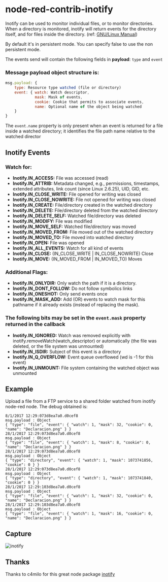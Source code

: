 # node-red-contrib-inotify
Inotify can be used to monitor individual files, or to monitor directories. When a directory is monitored, inotify will return events for the directory itself, and for files inside the directory. (ref: [GNU/Linux Manual](http://www.kernel.org/doc/man-pages/online/pages/man7/inotify.7.html))

By default it's in persistent mode. You can specify false to use the non persistent mode.

The events send will contain the following fields in **payload**: ```type``` and ```event```

### Message payload object structure is:
```javascript
msg.payload: {
    type: Resource type watched (file or directory)
    event: { watch: Watch descriptor,
             mask: Mask of events,
             cookie: Cookie that permits to associate events,
             name: Optional name of the object being watched
    }
}
```

The `event.name` property is only present when an event is returned for a file inside a watched directory; it identifies the file path name relative to the watched director 

## Inotify Events

### Watch for:
 * **Inotify.IN_ACCESS:** File was accessed (read)
 * **Inotify.IN_ATTRIB:** Metadata changed, e.g., permissions, timestamps, extended attributes, link count (since Linux 2.6.25), UID, GID, etc.
 * **Inotify.IN_CLOSE_WRITE:** File opened for writing was closed
 * **Inotify.IN_CLOSE_NOWRITE:** File not opened for writing was closed
 * **Inotify.IN_CREATE:** File/directory created in the watched directory
 * **Inotify.IN_DELETE:** File/directory deleted from the watched directory
 * **Inotify.IN_DELETE_SELF:** Watched file/directory was deleted
 * **Inotify.IN_MODIFY:** File was modified
 * **Inotify.IN_MOVE_SELF:** Watched file/directory was moved
 * **Inotify.IN_MOVED_FROM:** File moved out of the watched directory
 * **Inotify.IN_MOVED_TO:** File moved into watched directory
 * **Inotify.IN_OPEN:** File was opened
 * **Inotify.IN_ALL_EVENTS:** Watch for all kind of events
 * **Inotify.IN_CLOSE:**  (IN_CLOSE_WRITE | IN_CLOSE_NOWRITE)  Close
 * **Inotify.IN_MOVE:**  (IN_MOVED_FROM | IN_MOVED_TO)  Moves

### Additional Flags:
 * **Inotify.IN_ONLYDIR:** Only watch the path if it is a directory.
 * **Inotify.IN_DONT_FOLLOW:** Do not follow symbolics links
 * **Inotify.IN_ONESHOT:** Only send events once
 * **Inotify.IN_MASK_ADD:** Add (OR) events to watch mask for this pathname if it already exists (instead of replacing the mask).

### The following bits may be set in the `event.mask` property returned in the callback
 * **Inotify.IN_IGNORED:** Watch was removed explicitly with inotify.removeWatch(watch_descriptor) or automatically (the file was deleted, or the file system was unmounted)
 * **Inotify.IN_ISDIR:** Subject of this event is a directory
 * **Inotify.IN_Q_OVERFLOW:** Event queue overflowed (wd is -1 for this event)
 * **Inotify.IN_UNMOUNT:** File system containing the watched object was unmounted
 
## Example
 Upload a file from a FTP service to a shared folder watched from inotify node-red node. The debug obtained is:
 ```shell
 8/1/2017 12:29:073d8ea7a0.d0cef8
msg.payload : Object
{ "type": "file", "event": { "watch": 1, "mask": 32, "cookie": 0, "name": "Declaracion.png" } }
28/1/2017 12:29:073d8ea7a0.d0cef8
msg.payload : Object
{ "type": "file", "event": { "watch": 1, "mask": 8, "cookie": 0, "name": "Declaracion.png" } }
28/1/2017 12:29:073d8ea7a0.d0cef8
msg.payload : Object
{ "type": "directory", "event": { "watch": 1, "mask": 1073741856, "cookie": 0 } }
28/1/2017 12:29:073d8ea7a0.d0cef8
msg.payload : Object
{ "type": "directory", "event": { "watch": 1, "mask": 1073741840, "cookie": 0 } }
28/1/2017 12:29:103d8ea7a0.d0cef8
msg.payload : Object
{ "type": "file", "event": { "watch": 1, "mask": 32, "cookie": 0, "name": "Declaracion.png" } }
28/1/2017 12:29:103d8ea7a0.d0cef8
msg.payload : Object
{ "type": "file", "event": { "watch": 1, "mask": 16, "cookie": 0, "name": "Declaracion.png" } }
 ```

## Capture
![inotify](https://cloud.githubusercontent.com/assets/1216181/22396401/29dfb786-e559-11e6-85d1-1caee82d3490.png)

## Thanks
Thanks to c4milo for this great node package [inotify](https://www.npmjs.com/package/inotify)
